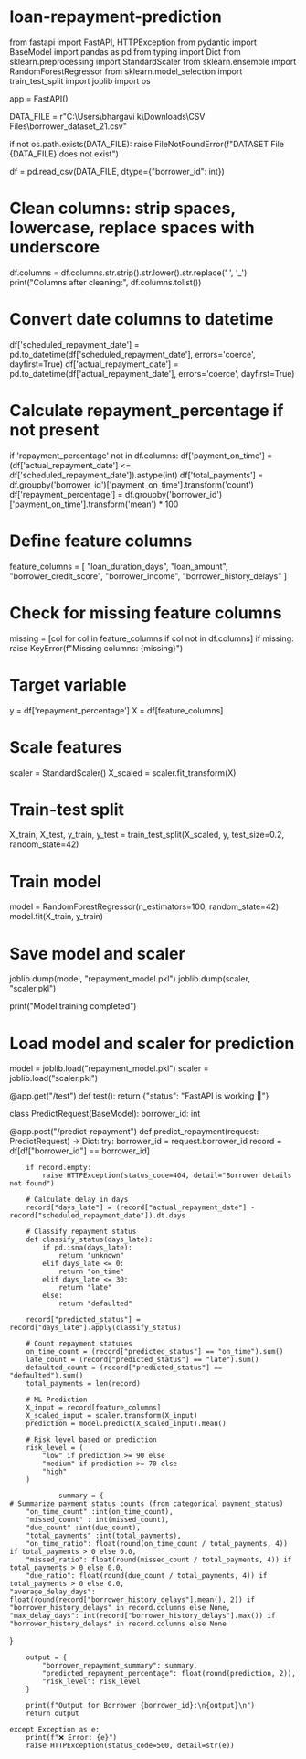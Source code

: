 # loan-repayment-prediction
from fastapi import FastAPI, HTTPException
from pydantic import BaseModel
import pandas as pd
from typing import Dict
from sklearn.preprocessing import StandardScaler
from sklearn.ensemble import RandomForestRegressor
from sklearn.model_selection import train_test_split
import joblib
import os

app = FastAPI()

DATA_FILE = r"C:\Users\bhargavi k\Downloads\CSV Files\borrower_dataset_21.csv"

if not os.path.exists(DATA_FILE):
    raise FileNotFoundError(f"DATASET File {DATA_FILE} does not exist")

df = pd.read_csv(DATA_FILE, dtype={"borrower_id": int})

# Clean columns: strip spaces, lowercase, replace spaces with underscore
df.columns = df.columns.str.strip().str.lower().str.replace(' ', '_')
print("Columns after cleaning:", df.columns.tolist())

# Convert date columns to datetime
df['scheduled_repayment_date'] = pd.to_datetime(df['scheduled_repayment_date'], errors='coerce', dayfirst=True)
df['actual_repayment_date'] = pd.to_datetime(df['actual_repayment_date'], errors='coerce', dayfirst=True)

# Calculate repayment_percentage if not present
if 'repayment_percentage' not in df.columns:
    df['payment_on_time'] = (df['actual_repayment_date'] <= df['scheduled_repayment_date']).astype(int)
    df['total_payments'] = df.groupby('borrower_id')['payment_on_time'].transform('count')
    df['repayment_percentage'] = df.groupby('borrower_id')['payment_on_time'].transform('mean') * 100

# Define feature columns
feature_columns = [
    "loan_duration_days",
    "loan_amount",
    "borrower_credit_score",
    "borrower_income",
    "borrower_history_delays"
]

# Check for missing feature columns
missing = [col for col in feature_columns if col not in df.columns]
if missing:
    raise KeyError(f"Missing columns: {missing}")

# Target variable
y = df['repayment_percentage']
X = df[feature_columns]

# Scale features
scaler = StandardScaler()
X_scaled = scaler.fit_transform(X)

# Train-test split
X_train, X_test, y_train, y_test = train_test_split(X_scaled, y, test_size=0.2, random_state=42)

# Train model
model = RandomForestRegressor(n_estimators=100, random_state=42)
model.fit(X_train, y_train)

# Save model and scaler
joblib.dump(model, "repayment_model.pkl")
joblib.dump(scaler, "scaler.pkl")

print("Model training completed")

# Load model and scaler for prediction
model = joblib.load("repayment_model.pkl")
scaler = joblib.load("scaler.pkl")

@app.get("/test")
def test():
    return {"status": "FastAPI is working 🎉"}

class PredictRequest(BaseModel):
    borrower_id: int

@app.post("/predict-repayment")
def predict_repayment(request: PredictRequest) -> Dict:
    try:
        borrower_id = request.borrower_id
        record = df[df["borrower_id"] == borrower_id]

        if record.empty:
            raise HTTPException(status_code=404, detail="Borrower details not found")

        # Calculate delay in days
        record["days_late"] = (record["actual_repayment_date"] - record["scheduled_repayment_date"]).dt.days

        # Classify repayment status
        def classify_status(days_late):
            if pd.isna(days_late):
                return "unknown"
            elif days_late <= 0:
                return "on_time"
            elif days_late <= 30:
                return "late"
            else:
                return "defaulted"

        record["predicted_status"] = record["days_late"].apply(classify_status)

        # Count repayment statuses
        on_time_count = (record["predicted_status"] == "on_time").sum()
        late_count = (record["predicted_status"] == "late").sum()
        defaulted_count = (record["predicted_status"] == "defaulted").sum()
        total_payments = len(record)

        # ML Prediction
        X_input = record[feature_columns]
        X_scaled_input = scaler.transform(X_input)
        prediction = model.predict(X_scaled_input).mean()

        # Risk level based on prediction
        risk_level = (
            "low" if prediction >= 90 else
            "medium" if prediction >= 70 else
            "high"
        )

                summary = {
    # Summarize payment status counts (from categorical payment_status)
        "on_time_count" :int(on_time_count),
        "missed_count" : int(missed_count),
        "due_count" :int(due_count),
        "total_payments" :int(total_payments),
        "on_time_ratio": float(round(on_time_count / total_payments, 4)) if total_payments > 0 else 0.0,
        "missed_ratio": float(round(missed_count / total_payments, 4)) if total_payments > 0 else 0.0,
        "due_ratio": float(round(due_count / total_payments, 4)) if total_payments > 0 else 0.0,
    "average_delay_days": float(round(record["borrower_history_delays"].mean(), 2)) if "borrower_history_delays" in record.columns else None,
    "max_delay_days": int(record["borrower_history_delays"].max()) if "borrower_history_delays" in record.columns else None
}

        output = {
            "borrower_repayment_summary": summary,
            "predicted_repayment_percentage": float(round(prediction, 2)),
            "risk_level": risk_level
        }

        print(f"Output for Borrower {borrower_id}:\n{output}\n")
        return output

    except Exception as e:
        print(f"❌ Error: {e}")
        raise HTTPException(status_code=500, detail=str(e))

